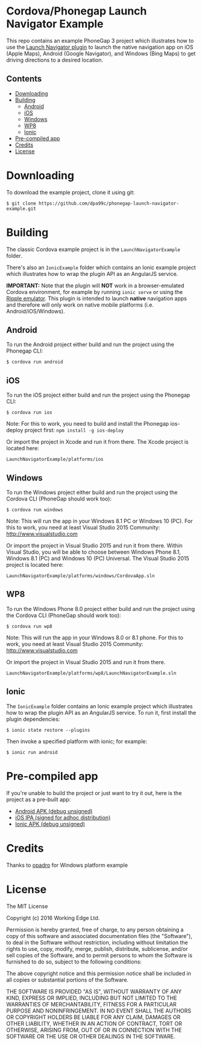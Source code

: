 Cordova/Phonegap Launch Navigator Example
=================================

This repo contains an example PhoneGap 3 project which illustrates how to use the [Launch Navigator plugin](https://github.com/dpa99c/phonegap-launch-navigator) to launch the native navigation app on iOS (Apple Maps), Android (Google Navigator), and Windows (Bing Maps) to get driving directions to a desired location.


## Contents
* [Downloading](#downloading)
* [Building](#building)
    * [Android](#android)
    * [iOS](#ios)
    * [Windows](#windows)
    * [WP8](#wp8)
    * [Ionic](#ionic)
* [Pre-compiled app](#pre-compiled-app)
* [Credits](#credits)
* [License](#license)
 
# Downloading

To download the example project, clone it using git:

    $ git clone https://github.com/dpa99c/phonegap-launch-navigator-example.git

# Building

The classic Cordova example project is in the `LaunchNavigatorExample` folder.

There's also an `IonicExample` folder which contains an Ionic example project which illustrates how to wrap the plugin API as an AngularJS service.

**IMPORTANT:** Note that the plugin will **NOT** work in a browser-emulated Cordova environment, for example by running `ionic serve` or using the [Ripple emulator](https://github.com/ripple-emulator/ripple).
This plugin is intended to launch **native** navigation apps and therefore will only work on native mobile platforms (i.e. Android/iOS/Windows).

## Android

To run the Android project either build and run the project using the Phonegap CLI:

    $ cordova run android


## iOS

To run the iOS project either build and run the project using the Phonegap CLI:

    $ cordova run ios

Note: For this to work, you need to build and install the Phonegap ios-deploy project first: `npm install -g ios-deploy`

Or import the project in Xcode and run it from there. The Xcode project is located here:

    LaunchNavigatorExample/platforms/ios

## Windows

To run the Windows project either build and run the project using the Cordova CLI (PhoneGap should work too):

    $ cordova run windows

Note: This will run the app in your Windows 8.1 PC or Windows 10 (PC). For this to work, you need at least Visual Studio 2015 Community: http://www.visualstudio.com

Or import the project in Visual Studio 2015 and run it from there. Within Visual Studio, you will be able to choose between Windows Phone 8.1, Windows 8.1 (PC) and Windows 10 (PC) Universal. The Visual Studio 2015 project is located here:

    LaunchNavigatorExample/platforms/windows/CordovaApp.sln

## WP8

To run the Windows Phone 8.0 project either build and run the project using the Cordova CLI (PhoneGap should work too):

    $ cordova run wp8

Note: This will run the app in your Windows 8.0 or 8.1 phone. For this to work, you need at least Visual Studio 2015 Community: http://www.visualstudio.com

Or import the project in Visual Studio 2015 and run it from there.

	LaunchNavigatorExample/platforms/wp8/LaunchNavigatorExample.sln

## Ionic

The `IonicExample` folder contains an Ionic example project which illustrates how to wrap the plugin API as an AngularJS service. To run it, first install the plugin dependencies:

    $ ionic state restore --plugins

Then invoke a specified platform with ionic; for example:

    $ ionic run android

# Pre-compiled app
If you're unable to build the project or just want to try it out, here is the project as a pre-built app:

- [Android APK (debug unsigned)](build/LaunchNavigatorExample.apk)
- [iOS IPA (signed for adhoc distribution)](build/LaunchNavigatorExample.ipa)
- [Ionic APK (debug unsigned)](build/IonicExample.apk)

# Credits

Thanks to [opadro](https://github.com/opadro) for Windows platform example

License
================

The MIT License

Copyright (c) 2016 Working Edge Ltd.

Permission is hereby granted, free of charge, to any person obtaining a copy
of this software and associated documentation files (the "Software"), to deal
in the Software without restriction, including without limitation the rights
to use, copy, modify, merge, publish, distribute, sublicense, and/or sell
copies of the Software, and to permit persons to whom the Software is
furnished to do so, subject to the following conditions:

The above copyright notice and this permission notice shall be included in
all copies or substantial portions of the Software.

THE SOFTWARE IS PROVIDED "AS IS", WITHOUT WARRANTY OF ANY KIND, EXPRESS OR
IMPLIED, INCLUDING BUT NOT LIMITED TO THE WARRANTIES OF MERCHANTABILITY,
FITNESS FOR A PARTICULAR PURPOSE AND NONINFRINGEMENT. IN NO EVENT SHALL THE
AUTHORS OR COPYRIGHT HOLDERS BE LIABLE FOR ANY CLAIM, DAMAGES OR OTHER
LIABILITY, WHETHER IN AN ACTION OF CONTRACT, TORT OR OTHERWISE, ARISING FROM,
OUT OF OR IN CONNECTION WITH THE SOFTWARE OR THE USE OR OTHER DEALINGS IN
THE SOFTWARE.